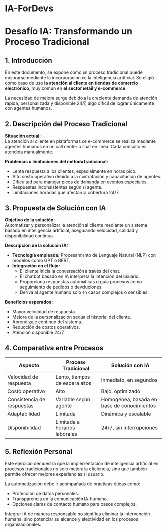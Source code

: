 # IA-ForDevs


# Desafío IA: Transformando un Proceso Tradicional

## 1. Introducción

En este documento, se expone cómo un proceso tradicional puede mejorarse mediante la incorporación de la inteligencia artificial. Se eligió como caso de uso **la atención al cliente en tiendas de comercio electrónico**, muy común en **el sector retail y e-commerce**.

La necesidad de mejora surge debido a la creciente demanda de atención rápida, personalizada y disponible 24/7, algo difícil de lograr únicamente con agentes humanos.

## 2. Descripción del Proceso Tradicional

**Situación actual:**  
La atención al cliente en plataformas de e-commerce se realiza mediante agentes humanos en un call center o chat en línea. Cada consulta es atendida manualmente.

**Problemas o limitaciones del método tradicional:**  
- Lenta respuesta a los clientes, especialmente en horas pico.  
- Alto costo operativo debido a la contratación y capacitación de agentes.  
- Dificultad para manejar picos de demanda en eventos especiales.  
- Respuestas inconsistentes según el agente.  
- Limitaciones horarias que afectan la cobertura 24/7.

## 3. Propuesta de Solución con IA

**Objetivo de la solución:**  
Automatizar y personalizar la atención al cliente mediante un sistema basado en inteligencia artificial, asegurando velocidad, calidad y disponibilidad continua.

**Descripción de la solución IA:**  
- **Tecnología empleada:** Procesamiento de Lenguaje Natural (NLP) con modelos como GPT o BERT.  
- **Integración en el flujo:**  
  - El cliente inicia la conversación a través del chat.  
  - El chatbot basado en IA interpreta la intención del usuario.  
  - Proporciona respuestas automáticas o guía procesos como seguimiento de pedidos o devoluciones.  
  - Deriva al agente humano solo en casos complejos o sensibles.

**Beneficios esperados:**  
- Mayor velocidad de respuesta.  
- Mejora de la personalización según el historial del cliente.  
- Aprendizaje continuo del sistema.  
- Reducción de costos operativos.  
- Atención disponible 24/7.

## 4. Comparativa entre Procesos

| Aspecto                    | Proceso Tradicional              | Solución con IA                         |
|-----------------------------|----------------------------------|-----------------------------------------|
| Velocidad de respuesta      | Lento, tiempos de espera altos  | Inmediato, en segundos                  |
| Costo operativo             | Alto                             | Bajo, optimizado                        |
| Consistencia de respuestas  | Variable según agente           | Homogénea, basada en base de conocimientos |
| Adaptabilidad               | Limitada                        | Dinámica y escalable                    |
| Disponibilidad              | Limitada a horarios laborales    | 24/7, sin interrupciones                |

## 5. Reflexión Personal

Este ejercicio demuestra que la implementación de inteligencia artificial en procesos tradicionales no solo mejora la eficiencia, sino que también permite ofrecer mejores experiencias al usuario.

La automatización debe ir acompañada de prácticas éticas como:  
- Protección de datos personales.  
- Transparencia en la comunicación IA-humano.  
- Opciones claras de contacto humano para casos complejos.

Integrar IA de manera responsable no significa eliminar la intervención humana, sino potenciar su alcance y efectividad en los procesos organizacionales.
